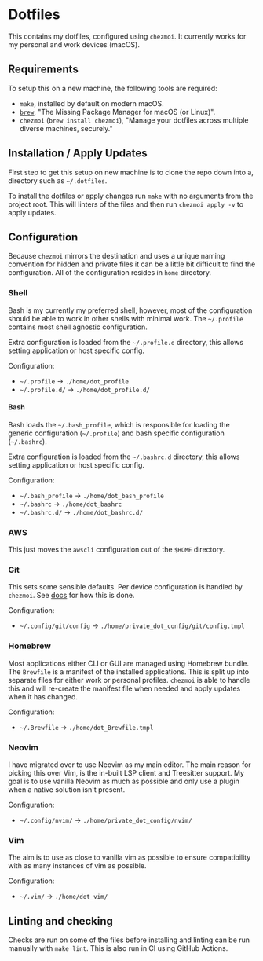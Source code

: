 # Dotfiles

This contains my dotfiles, configured using `chezmoi`. It currently works for my
personal and work devices (macOS).

## Requirements

To setup this on a new machine, the following tools are required:

- `make`, installed by default on modern macOS.
- [`brew`](https://brew.sh), "The Missing Package Manager for macOS (or Linux)".
- `chezmoi` (`brew install chezmoi`), "Manage your dotfiles across multiple
  diverse machines, securely."

## Installation / Apply Updates

First step to get this setup on new machine is to clone the repo down into a,
directory such as `~/.dotfiles`.

To install the dotfiles or apply changes run `make` with no arguments from the
project root. This will linters of the files and then run `chezmoi apply -v` to
apply updates.

## Configuration

Because `chezmoi` mirrors the destination and uses a unique naming convention
for hidden and private files it can be a little bit difficult to find the
configuration. All of the configuration resides in `home` directory.

### Shell

Bash is my currently my preferred shell, however, most of the configuration
should be able to work in other shells with minimal work. The `~/.profile`
contains most shell agnostic configuration.

Extra configuration is loaded from the `~/.profile.d` directory, this allows
setting application or host specific config.

Configuration:

- `~/.profile` -> `./home/dot_profile`
- `~/.profile.d/` -> `./home/dot_profile.d/`

#### Bash

Bash loads the `~/.bash_profile`, which is responsible for loading the generic
configuration (`~/.profile`) and bash specific configuration (`~/.bashrc`).

Extra configuration is loaded from the `~/.bashrc.d` directory, this allows
setting application or host specific config.

Configuration:

- `~/.bash_profile` -> `./home/dot_bash_profile`
- `~/.bashrc` -> `./home/dot_bashrc`
- `~/.bashrc.d/` -> `./home/dot_bashrc.d/`

### AWS

This just moves the `awscli` configuration out of the `$HOME` directory.

### Git

This sets some sensible defaults. Per device configuration is handled by
`chezmoi`. See
[docs](https://www.chezmoi.io/user-guide/manage-machine-to-machine-differences/)
for how this is done.

Configuration:

- `~/.config/git/config` -> `./home/private_dot_config/git/config.tmpl`

### Homebrew

Most applications either CLI or GUI are managed using Homebrew bundle. The
`Brewfile` is a manifest of the installed applications. This is split up into
separate files for either work or personal profiles. `chezmoi` is able to handle
this and will re-create the manifest file when needed and apply updates when it
has changed.

Configuration:

- `~/.Brewfile` -> `./home/dot_Brewfile.tmpl`

### Neovim

I have migrated over to use Neovim as my main editor. The main reason for
picking this over Vim, is the in-built LSP client and Treesitter support. My
goal is to use vanilla Neovim as much as possible and only use a plugin when a
native solution isn't present.

Configuration:

- `~/.config/nvim/` -> `./home/private_dot_config/nvim/`

### Vim

The aim is to use as close to vanilla vim as possible to ensure compatibility
with as many instances of vim as possible.

Configuration:

- `~/.vim/` -> `./home/dot_vim/`

## Linting and checking

Checks are run on some of the files before installing and linting can be run
manually with `make lint`. This is also run in CI using GitHub Actions.
